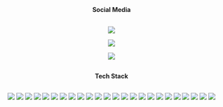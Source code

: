 <div align="center">

##

#### Social Media

##

<p>

[<img src="https://img.shields.io/badge/-LinkedIn-1b2638?style=for-the-badge&logo=LinkedIn&logoColor=A73689"/>](www.linkedin.com/in/cichostepski-mateusz)

</p>
<p>

[<img src="https://img.shields.io/badge/-Github-1b2638?style=for-the-badge&logo=GitHub&logoColor=A73689"/>](https://github.com/Matiixx/)

</p>
<p>

[<img src="https://img.shields.io/badge/-Discord-1b2638?style=for-the-badge&logo=Discord&logoColor=A73689"/>](https://discord.com/users/682960782098563110)

</p>

##

#### Tech Stack

##

<p>

<img src="https://img.shields.io/badge/-TypeScript-1b2638?style=for-the-badge&logo=TypeScript&logoColor=A73689"/>
<img src="https://img.shields.io/badge/-JavaScript-1b2638?style=for-the-badge&logo=JavaScript&logoColor=A73689"/>
<img src="https://img.shields.io/badge/-React-1b2638?style=for-the-badge&logo=React&logoColor=A73689"/>
<img src="https://img.shields.io/badge/-Next.js-1b2638?style=for-the-badge&logo=Next.js&logoColor=A73689"/>
<img src="https://img.shields.io/badge/-tRPC-1b2638?style=for-the-badge&logo=tRPC&logoColor=A73689"/>
<img src="https://img.shields.io/badge/-prisma-1b2638?style=for-the-badge&logo=prisma&logoColor=A73689"/>
<img src="https://img.shields.io/badge/-DaisyUI-1b2638?style=for-the-badge&logo=DaisyUI&logoColor=A73689"/>
<img src="https://img.shields.io/badge/-Node.JS-1b2638?style=for-the-badge&logo=Node.JS&logoColor=A73689"/>
<img src="https://img.shields.io/badge/-Tailwind%20CSS-1b2638?style=for-the-badge&logo=Tailwind%20CSS&logoColor=A73689"/>
<img src="https://img.shields.io/badge/-HTML5-1b2638?style=for-the-badge&logo=HTML5&logoColor=A73689"/>
<img src="https://img.shields.io/badge/-CSS3-1b2638?style=for-the-badge&logo=CSS3&logoColor=A73689"/>
<img src="https://img.shields.io/badge/-Git-1b2638?style=for-the-badge&logo=Git&logoColor=A73689"/>
<img src="https://img.shields.io/badge/-C-1b2638?style=for-the-badge&logo=C&logoColor=A73689"/>
<img src="https://img.shields.io/badge/-C++-1b2638?style=for-the-badge&logo=C%2B%2B&logoColor=A73689"/>
<img src="https://img.shields.io/badge/-Python-1b2638?style=for-the-badge&logo=Python&logoColor=A73689"/>
<img src="https://img.shields.io/badge/-Postman-1b2638?style=for-the-badge&logo=Postman&logoColor=A73689"/>
<img src="https://img.shields.io/badge/-Visual%20Studio%20Code-1b2638?style=for-the-badge&logo=Visual%20Studio%20Code&logoColor=A73689"/>
<img src="https://img.shields.io/badge/-Railway-1b2638?style=for-the-badge&logo=Railway&logoColor=A73689"/>
<img src="https://img.shields.io/badge/-Auth0-1b2638?style=for-the-badge&logo=Auth0&logoColor=A73689"/>
<img src="https://img.shields.io/badge/-Vercel-1b2638?style=for-the-badge&logo=Vercel&logoColor=A73689"/>
<img src="https://img.shields.io/badge/-PostgreSQL-1b2638?style=for-the-badge&logo=PostgreSQL&logoColor=A73689"/>
<img src="https://img.shields.io/badge/-Prettier-1b2638?style=for-the-badge&logo=Prettier&logoColor=A73689"/>
<img src="https://img.shields.io/badge/-MongoDB-1b2638?style=for-the-badge&logo=MongoDB&logoColor=A73689"/>
<img src="https://img.shields.io/badge/-Express-1b2638?style=for-the-badge&logo=Express&logoColor=A73689"/>

</p>

</div>
